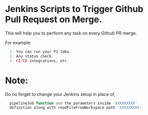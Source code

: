 # Jenkins Scripts to Trigger Github Pull Request on Merge.

This will help you to perform any task on every Github PR merge. 

For example:
```php
  1. You can run your P1 Jobs.
  2. Any status check.
  3. CI/CD integrations, etc.
```

# Note: 
Do no forget to change your Jenkins setup in place of,

```php
  pipelineJob function and the parameters inside 'XXXXXXXXX'
  definition along with readFileFromWorkspace path 'XXXXXXXXX'
```
